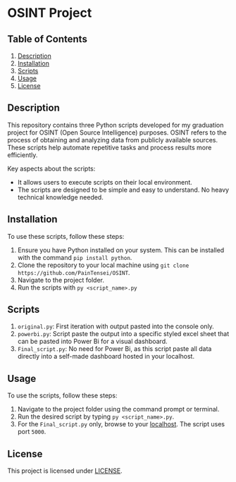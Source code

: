 # OSINT Project

## Table of Contents
1. [Description](#description)
2. [Installation](#installation)
3. [Scripts](#scripts)
4. [Usage](#usage)
5. [License](#license)

## Description
This repository contains three Python scripts developed for my graduation project for OSINT (Open Source Intelligence) purposes.
OSINT refers to the process of obtaining and analyzing data from publicly available sources.
These scripts help automate repetitive tasks and process results more efficiently.

Key aspects about the scripts:

- It allows users to execute scripts on their local environment.
- The scripts are designed to be simple and easy to understand. No heavy technical knowledge needed.

## Installation

To use these scripts, follow these steps:

1. Ensure you have Python installed on your system. This can be installed with the command `pip install python`.
2. Clone the repository to your local machine using `git clone https://github.com/PainTensei/OSINT`.
3. Navigate to the project folder.
4. Run the scripts with `py <script_name>.py`

## Scripts

1. `original.py`: First iteration with output pasted into the console only.
2. `powerbi.py`: Script paste the output into a specific styled excel sheet that can be pasted into Power Bi for a visual dashboard.
3. `Final_script.py`: No need for Power Bi, as this script paste all data directly into a self-made dashboard hosted in your localhost.

## Usage

To use the scripts, follow these steps:

1. Navigate to the project folder using the command prompt or terminal.
2. Run the desired script by typing `py <script_name>.py`.
3. For the `Final_script.py` only, browse to your [localhost](http://127.0.0.1:5000). The script uses port `5000`.

## License

This project is licensed under [LICENSE](LICENSE).
